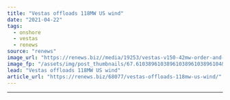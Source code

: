 ```yaml
---
title: "Vestas offloads 118MW US wind"
date: "2021-04-22"
tags: 
  - onshore
  - vestas
  - renews
source: "renews"
image_url: "https://renews.biz//media/19253/vestas-v150-42mw-order-and-cable-stayed-towers-credit-vestas-2.jpg?mode=crop&width=770&heightratio=0.6103896103896103896103896104&slimmage=true"
image_fp: "/assets/img/post_thumbnails/67.6103896103896103896103896104&slimmage=true"
lead: "Vestas offloads 118MW US wind"
article_url: "https://renews.biz/68077/vestas-offloads-118mw-us-wind/"
---
```


---
